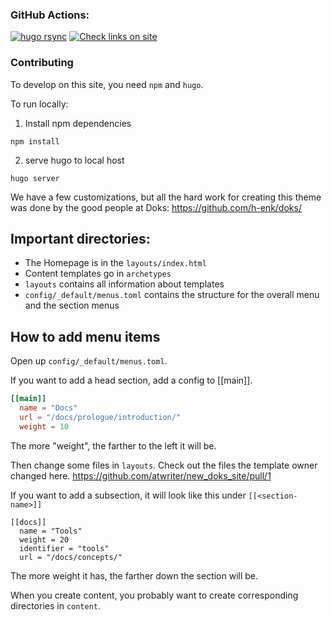 ### GitHub Actions:

[![hugo rsync](https://github.com/TrueBlocks/trueblocks-docs/actions/workflows/deploy.yaml/badge.svg)](https://github.com/TrueBlocks/trueblocks-docs/actions/workflows/deploy.yaml)
[![Check links on site](https://github.com/TrueBlocks/trueblocks-docs/actions/workflows/link-checker.yaml/badge.svg)](https://github.com/TrueBlocks/trueblocks-docs/actions/workflows/link-checker.yaml)

### Contributing

To develop on this site, you need `npm` and `hugo`.

To run locally:

1. Install npm dependencies
 
```shell
npm install
```

2. serve hugo to local host

```shell
hugo server
```

We have a few customizations, but all the hard work for creating this theme was done by the good people at Doks:
https://github.com/h-enk/doks/

## Important directories:

* The Homepage is in the `layouts/index.html`
* Content templates go in `archetypes`
* `layouts` contains all information about templates
* `config/_default/menus.toml` contains the structure for the overall menu and the section menus

## How to add menu items

Open up `config/_default/menus.toml`.

If you want to add a head section, add a config to [[main]]. 

``` TOML 
[[main]]   
  name = "Docs"
  url = "/docs/prologue/introduction/"
  weight = 10

```
The more "weight", the farther to the left it will be.

Then change some files in `layouts`. Check out the files the template owner changed here.
https://github.com/atwriter/new_doks_site/pull/1

If you want to add a subsection, it will look like this under `[[<section-name>]]`

```
[[docs]]
  name = "Tools"
  weight = 20
  identifier = "tools"
  url = "/docs/concepts/"
```

The more weight it has, the farther down the section will be.

When you create content, you probably want to create corresponding directories in `content`.

